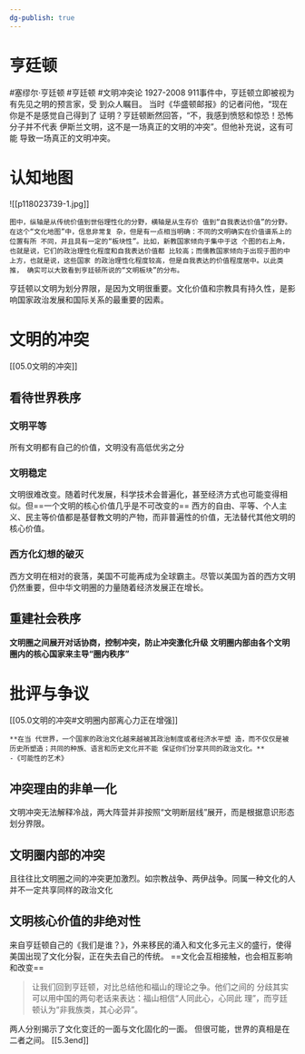 ```yaml
---
dg-publish: true
---
```


# 亨廷顿
#塞缪尔·亨廷顿 #亨廷顿 #文明冲突论
1927-2008
911事件中，亨廷顿⽴即被视为有先⻅之明的预⾔家，受 到众⼈瞩⽬。 
当时《华盛顿邮报》的记者问他，“现在你是不是感觉⾃⼰得到了 证明？亨廷顿断然回答，“不，我感到愤怒和惊恐！恐怖分⼦并不代表 伊斯兰⽂明，这不是⼀场真正的⽂明的冲突”。但他补充说，这有可能 导致⼀场真正的⽂明冲突。

# 认知地图
![[p118023739-1.jpg]]
```
图中，纵轴是从传统价值到世俗理性化的分野，横轴是从生存价 值到“自我表达价值”的分野。在这个“文化地图”中，信息非常复 杂，但是有一点相当明确：不同的文明确实在价值谱系上的位置有所 不同，并且具有一定的“板块性”。比如，新教国家倾向于集中于这 个图的右上角，也就是说，它们的政治理性化程度和自我表达价值都 比较高；而儒教国家倾向于出现于图的中上方，也就是说，这些国家 的政治理性化程度较高，但是自我表达的价值程度居中。以此类推， 确实可以大致看到亨廷顿所说的“文明板块”的分布。
```
亨廷顿以文明为划分界限，是因为文明很重要。文化价值和宗教具有持久性，是影响国家政治发展和国际关系的最重要的因素。
# 文明的冲突
[[05.0文明的冲突]]
## 看待世界秩序
### 文明平等
所有文明都有自己的价值，文明没有高低优劣之分
### 文明稳定
文明很难改变。随着时代发展，科学技术会普遍化，甚至经济方式也可能变得相似。但==一个文明的核心价值几乎是不可改变的==
西方的自由、平等、个人主义、民主等价值都是基督教文明的产物，而非普遍性的价值，无法替代其他文明的核心价值。
### 西方化幻想的破灭
西方文明在相对的衰落，美国不可能再成为全球霸主。尽管以美国为首的西方文明仍然重要，但中华文明圈的力量随着经济发展正在增长。
## 重建社会秩序
**文明圈之间展开对话协商，控制冲突，防止冲突激化升级**
**文明圈内部由各个文明圈内的核心国家来主导“圈内秩序”**

# 批评与争议
[[05.0文明的冲突#文明圈内部离心力正在增强]]
```
**在当 代世界，一个国家的政治文化越来越被其政治制度或者经济水平塑 造，而不仅仅是被历史所塑造；共同的种族、语言和历史文化并不能 保证你们分享共同的政治文化。**         -《可能性的艺术》
```
## 冲突理由的非单一化
文明冲突无法解释冷战，两大阵营并非按照“文明断层线”展开，而是根据意识形态划分界限。
## 文明圈内部的冲突
且往往比文明圈之间的冲突更加激烈。如宗教战争、两伊战争。同属一种文化的人并不一定共享同样的政治文化
## 文明核心价值的非绝对性
来自亨廷顿自己的《我们是谁？》，外来移民的涌入和文化多元主义的盛行，使得美国出现了文化分裂，正在失去自己的传统。
==文化会互相接触，也会相互影响和改变==
>让我们回到亨廷顿，对⽐总结他和福⼭的理论之争。他们之间的 分歧其实可以⽤中国的两句⽼话来表达：福⼭相信“⼈同此⼼，⼼同此 理”，⽽亨廷顿认为“⾮我族类，其⼼必异”。

两人分别揭示了文化变迁的一面与文化固化的一面。
但很可能，世界的真相是在二者之间。
[[5.3end]]